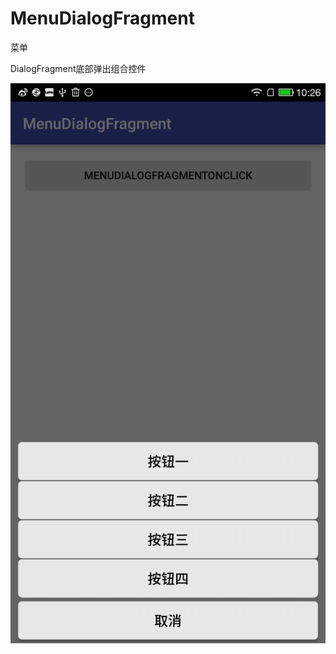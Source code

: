 # MenuDialogFragment

菜单

DialogFragment底部弹出组合控件

![image](https://github.com/j2eemail/MenuDialogFragment/blob/master/menu.png)

